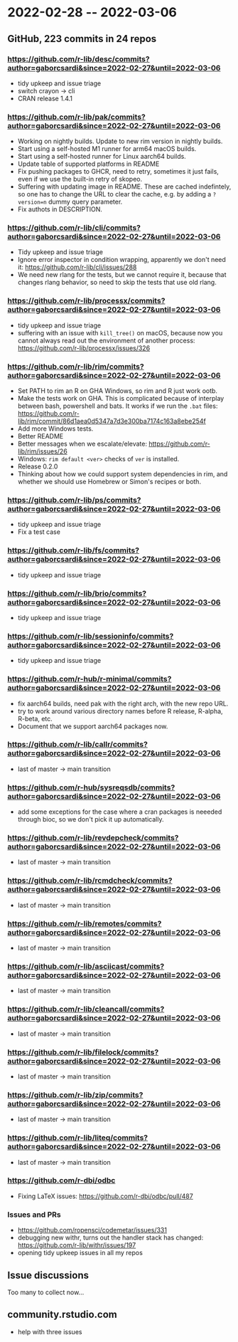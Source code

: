 
# 2022-02-28 -- 2022-03-06

## GitHub, 223 commits in 24 repos

### https://github.com/r-lib/desc/commits?author=gaborcsardi&since=2022-02-27&until=2022-03-06

- tidy upkeep and issue triage
- switch crayon -> cli
- CRAN release 1.4.1

### https://github.com/r-lib/pak/commits?author=gaborcsardi&since=2022-02-27&until=2022-03-06

- Working on nightly builds. Update to new rim version in nightly builds.
- Start using a self-hosted M1 runner for arm64 macOS builds.
- Start using a self-hosted runner for Linux aarch64 builds.
- Update table of supported platforms in README
- Fix pushing packages to GHCR, need to retry, sometimes it just fails,
  even if we use the built-in retry of skopeo.
- Suffering with updating image in README. These are cached indefintely,
  so one has to change the URL to clear the cache, e.g. by adding a 
  `?version=n` dummy query parameter.
- Fix authots in DESCRIPTION.

### https://github.com/r-lib/cli/commits?author=gaborcsardi&since=2022-02-27&until=2022-03-06

- Tidy upkeep and issue triage
- Ignore error inspector in condition wrapping, apparently we don't need
  it: https://github.com/r-lib/cli/issues/288
- We need new rlang for the tests, but we cannot require it, because that
  changes rlang behavior, so need to skip the tests that use old rlang.

### https://github.com/r-lib/processx/commits?author=gaborcsardi&since=2022-02-27&until=2022-03-06

- tidy upkeep and issue triage
- suffering with an issue with `kill_tree()` on macOS, because now you cannot
  always read out the environment of another process:
  https://github.com/r-lib/processx/issues/326

### https://github.com/r-lib/rim/commits?author=gaborcsardi&since=2022-02-27&until=2022-03-06

- Set PATH to rim an R on GHA Windows, so rim and R just work ootb.
- Make the tests work on GHA. This is complicated because of interplay
  between bash, powershell and bats. It works if we run the `.bat` files:
  https://github.com/r-lib/rim/commit/86d1aea0d5347a7d3e300ba7174c163a8ebe254f
- Add more Windows tests.
- Better README
- Better messages when we escalate/elevate:
  https://github.com/r-lib/rim/issues/26
- Windows: `rim default <ver>` checks of `ver` is installed.
- Release 0.2.0
- Thinking about how we could support system dependencies in rim, and
  whether we should use Homebrew or Simon's recipes or both.

### https://github.com/r-lib/ps/commits?author=gaborcsardi&since=2022-02-27&until=2022-03-06

- tidy upkeep and issue triage
- Fix a test case

### https://github.com/r-lib/fs/commits?author=gaborcsardi&since=2022-02-27&until=2022-03-06

- tidy upkeep and issue triage

### https://github.com/r-lib/brio/commits?author=gaborcsardi&since=2022-02-27&until=2022-03-06

- tidy upkeep and issue triage

### https://github.com/r-lib/sessioninfo/commits?author=gaborcsardi&since=2022-02-27&until=2022-03-06

- tidy upkeep and issue triage

### https://github.com/r-hub/r-minimal/commits?author=gaborcsardi&since=2022-02-27&until=2022-03-06

- fix aarch64 builds, need pak with the right arch, with the new repo URL.
- try to work around various directory names before R release, R-alpha, 
  R-beta, etc. 
- Document that we support aarch64 packages now.

### https://github.com/r-lib/callr/commits?author=gaborcsardi&since=2022-02-27&until=2022-03-06

- last of master -> main transition

### https://github.com/r-hub/sysreqsdb/commits?author=gaborcsardi&since=2022-02-27&until=2022-03-06

- add some exceptions for the case where a cran packages is neeeded
  through bioc, so we don't pick it up automatically.

### https://github.com/r-lib/revdepcheck/commits?author=gaborcsardi&since=2022-02-27&until=2022-03-06

- last of master -> main transition

### https://github.com/r-lib/rcmdcheck/commits?author=gaborcsardi&since=2022-02-27&until=2022-03-06

- last of master -> main transition

### https://github.com/r-lib/remotes/commits?author=gaborcsardi&since=2022-02-27&until=2022-03-06

- last of master -> main transition

### https://github.com/r-lib/asciicast/commits?author=gaborcsardi&since=2022-02-27&until=2022-03-06

- last of master -> main transition

### https://github.com/r-lib/cleancall/commits?author=gaborcsardi&since=2022-02-27&until=2022-03-06

- last of master -> main transition

### https://github.com/r-lib/filelock/commits?author=gaborcsardi&since=2022-02-27&until=2022-03-06

- last of master -> main transition

### https://github.com/r-lib/zip/commits?author=gaborcsardi&since=2022-02-27&until=2022-03-06

- last of master -> main transition

### https://github.com/r-lib/liteq/commits?author=gaborcsardi&since=2022-02-27&until=2022-03-06

- last of master -> main transition

### https://github.com/r-dbi/odbc

- Fixing LaTeX issues: https://github.com/r-dbi/odbc/pull/487

### Issues and PRs

- https://github.com/ropensci/codemetar/issues/331
- debugging new withr, turns out the handler stack has changed:
  https://github.com/r-lib/withr/issues/197
- opening tidy upkeep issues in all my repos

## Issue discussions

Too many to collect now...

## community.rstudio.com

- help with three issues
